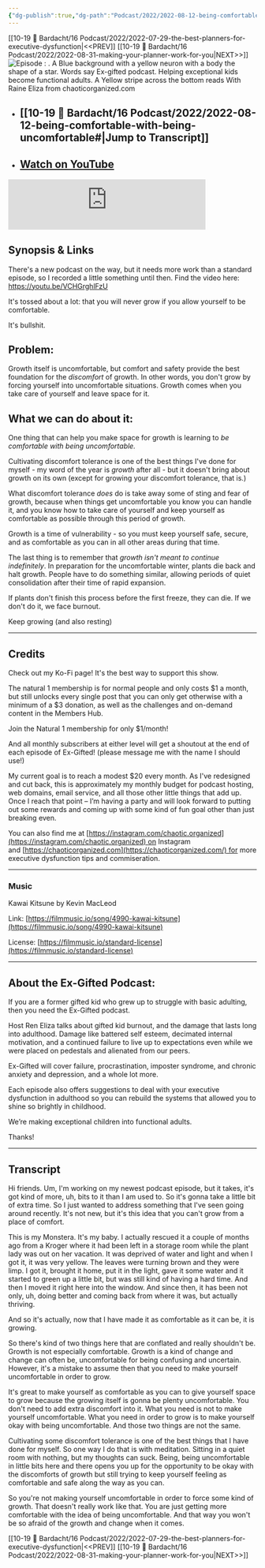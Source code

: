 ```yaml
---
{"dg-publish":true,"dg-path":"Podcast/2022/2022-08-12-being-comfortable-with-being-uncomfortable.md","permalink":"/podcast/2022/2022-08-12-being-comfortable-with-being-uncomfortable/","title":"Being comfortable with being uncomfortable","tags":["self-coaching"],"noteIcon":"","created":"","updated":"2023-07-27T00:24:09.651-04:00"}
---
```


[[10-19 💢 Bardacht/16 Podcast/2022/2022-07-29-the-best-planners-for-executive-dysfunction\|<<PREV]]                          [[10-19 💢 Bardacht/16 Podcast/2022/2022-08-31-making-your-planner-work-for-you\|NEXT>>]]
![Episode : . A Blue background with a yellow neuron with a body the shape of a star. Words say Ex-gifted podcast. Helping exceptional kids become functional adults. A Yellow stripe across the bottom reads With Raine Eliza from chaoticorganized.com](https://i.imgur.com/9DEFNUZ.png)
- ## [[10-19 💢 Bardacht/16 Podcast/2022/2022-08-12-being-comfortable-with-being-uncomfortable#\|Jump to Transcript]]
- ## [Watch on YouTube](https://youtu.be/VCHGrghlFzU)


<iframe src="https://podcasters.spotify.com/pod/show/exgifted/embed/episodes/Being-comfortable-with-being-uncomfortable-e1vas39" height="102px" width="400px" frameborder="0" scrolling="no"></iframe>




## Synopsis & Links

There's a new podcast on the way, but it needs more work than a standard episode, so I recorded a little something until then. Find the video here: https://youtu.be/VCHGrghlFzU

It's tossed about a lot: that you will never grow if you allow yourself to be comfortable.

It's bullshit.

## Problem: 

Growth itself is uncomfortable, but comfort and safety provide the best foundation for the _discomfort_ of growth. In other words, you don't grow by forcing yourself into uncomfortable situations. Growth comes when you take care of yourself and leave space for it.

## What we can do about it: 

One thing that can help you make space for growth is learning to _be comfortable with being uncomfortable._ 

Cultivating discomfort tolerance is one of the best things I've done for myself - my word of the year is _growth_ after all - but it doesn't bring about growth on its own (except for growing your discomfort tolerance, that is.)

What discomfort tolerance _does_ do is take away some of sting and fear of growth, because when things get uncomfortable you know you can handle it, and you know how to take care of yourself and keep yourself as comfortable as possible through this period of growth.

Growth is a time of vulnerability - so you must keep yourself safe, secure, and as comfortable as you can in all other areas during that time.

  

The last thing is to remember that _growth isn't meant to continue indefinitely_. In preparation for the uncomfortable winter, plants die back and halt growth. People have to do something similar, allowing periods of quiet consolidation after their time of rapid expansion. 

If plants don't finish this process before the first freeze, they can die. If we don't do it, we face burnout.

  

Keep growing (and also resting)

---

## Credits

Check out my Ko-Fi page! It's the best way to support this show.

The natural 1 membership is for normal people and only costs $1 a month, but still unlocks every single post that you can only get otherwise with a minimum of a $3 donation, as well as the challenges and on-demand content in the Members Hub.

Join the Natural 1 membership for only $1/month!

And all monthly subscribers at either level will get a shoutout at the end of each episode of Ex-Gifted! (please message me with the name I should use!)

My current goal is to reach a modest $20 every month. As I've redesigned and cut back, this is approximately my monthly budget for podcast hosting, web domains, email service, and all those other little things that add up. Once I reach that point – I’m having a party and will look forward to putting out some rewards and coming up with some kind of fun goal other than just breaking even.

You can also find me at [https://instagram.com/chaotic.organized](https://instagram.com/chaotic.organized) on Instagram and [https://chaoticorganized.com](https://chaoticorganized.com/) for more executive dysfunction tips and commiseration.

---

### Music

Kawai Kitsune by Kevin MacLeod

Link: [https://filmmusic.io/song/4990-kawai-kitsune](https://filmmusic.io/song/4990-kawai-kitsune)

License: [https://filmmusic.io/standard-license](https://filmmusic.io/standard-license)

---

## About the Ex-Gifted Podcast:

If you are a former gifted kid who grew up to struggle with basic adulting, then you need the Ex-Gifted podcast.

Host Ren Eliza talks about gifted kid burnout, and the damage that lasts long into adulthood. Damage like battered self esteem, decimated internal motivation, and a continued failure to live up to expectations even while we were placed on pedestals and alienated from our peers.

Ex-Gifted will cover failure, procrastination, imposter syndrome, and chronic anxiety and depression, and a whole lot more.

Each episode also offers suggestions to deal with your executive dysfunction in adulthood so you can rebuild the systems that allowed you to shine so brightly in childhood.

We’re making exceptional children into functional adults.

Thanks!

---

## Transcript

Hi friends. Um, I'm working on my newest podcast episode, but it takes, it's got kind of more, uh, bits to it than I am used to. So it's gonna take a little bit of extra time. So I just wanted to address something that I've seen going around recently. It's not new, but it's this idea that you can't grow from a place of comfort.

This is my Monstera. It's my baby. I actually rescued it a couple of months ago from a Kroger where it had been left in a storage room while the plant lady was out on her vacation. It was deprived of water and light and when I got it, it was very yellow. The leaves were turning brown and they were limp. I got it, brought it home, put it in the light, gave it some water and it started to green up a little bit, but was still kind of having a hard time. And then I moved it right here into the window. And since then, it has been not only, uh, doing better and coming back from where it was, but actually thriving. 

And so it's actually, now that I have made it as comfortable as it can be, it is growing. 

So there's kind of two things here that are conflated and really shouldn't be. Growth is not especially comfortable. Growth is a kind of change and change can often be, uncomfortable for being confusing and uncertain. However, it's a mistake to assume then that you need to make yourself uncomfortable in order to grow.

It's great to make yourself as comfortable as you can to give yourself space to grow because the growing itself is gonna be plenty uncomfortable. You don't need to add extra discomfort into it. What you need is not to make yourself uncomfortable. What you need in order to grow is to make yourself okay with being uncomfortable. And those two things are not the same. 

Cultivating some discomfort tolerance is one of the best things that I have done for myself. So one way I do that is with meditation. Sitting in a quiet room with nothing, but my thoughts can suck. Being, being uncomfortable in little bits here and there opens you up for the opportunity to be okay with the discomforts of growth but still trying to keep yourself feeling as comfortable and safe along the way as you can.

So you're not making yourself uncomfortable in order to force some kind of growth. That doesn't really work like that. You are just getting more comfortable with the idea of being uncomfortable. And that way you won't be so afraid of the growth and change when it comes.





[[10-19 💢 Bardacht/16 Podcast/2022/2022-07-29-the-best-planners-for-executive-dysfunction\|<<PREV]]                          [[10-19 💢 Bardacht/16 Podcast/2022/2022-08-31-making-your-planner-work-for-you\|NEXT>>]]
